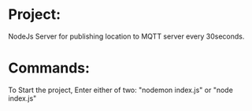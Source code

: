 # Project:
NodeJs Server for publishing location to MQTT server every 30seconds.

# Commands:
To Start the project, Enter either of two:
"nodemon index.js" or "node index.js"